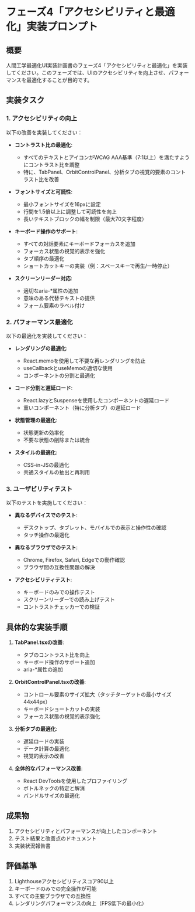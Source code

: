 # フェーズ4「アクセシビリティと最適化」実装プロンプト

## 概要
人間工学最適化UI実装計画書のフェーズ4「アクセシビリティと最適化」を実装してください。このフェーズでは、UIのアクセシビリティを向上させ、パフォーマンスを最適化することが目的です。

## 実装タスク

### 1. アクセシビリティの向上
以下の改善を実装してください：

- **コントラスト比の最適化**:
  - すべてのテキストとアイコンがWCAG AAA基準（7:1以上）を満たすようにコントラスト比を調整
  - 特に、TabPanel、OrbitControlPanel、分析タブの視覚的要素のコントラスト比を改善

- **フォントサイズと可読性**:
  - 最小フォントサイズを16pxに設定
  - 行間を1.5倍以上に調整して可読性を向上
  - 長いテキストブロックの幅を制限（最大70文字程度）

- **キーボード操作のサポート**:
  - すべての対話要素にキーボードフォーカスを追加
  - フォーカス状態の視覚的表示を強化
  - タブ順序の最適化
  - ショートカットキーの実装（例：スペースキーで再生/一時停止）

- **スクリーンリーダー対応**:
  - 適切なaria-*属性の追加
  - 意味のある代替テキストの提供
  - フォーム要素のラベル付け

### 2. パフォーマンス最適化
以下の最適化を実装してください：

- **レンダリングの最適化**:
  - React.memoを使用して不要な再レンダリングを防止
  - useCallbackとuseMemoの適切な使用
  - コンポーネントの分割と最適化

- **コード分割と遅延ロード**:
  - React.lazyとSuspenseを使用したコンポーネントの遅延ロード
  - 重いコンポーネント（特に分析タブ）の遅延ロード

- **状態管理の最適化**:
  - 状態更新の効率化
  - 不要な状態の削除または統合

- **スタイルの最適化**:
  - CSS-in-JSの最適化
  - 共通スタイルの抽出と再利用

### 3. ユーザビリティテスト
以下のテストを実施してください：

- **異なるデバイスでのテスト**:
  - デスクトップ、タブレット、モバイルでの表示と操作性の確認
  - タッチ操作の最適化

- **異なるブラウザでのテスト**:
  - Chrome, Firefox, Safari, Edgeでの動作確認
  - ブラウザ間の互換性問題の解決

- **アクセシビリティテスト**:
  - キーボードのみでの操作テスト
  - スクリーンリーダーでの読み上げテスト
  - コントラストチェッカーでの検証

## 具体的な実装手順

1. **TabPanel.tsxの改善**:
   - タブのコントラスト比を向上
   - キーボード操作のサポート追加
   - aria-*属性の追加

2. **OrbitControlPanel.tsxの改善**:
   - コントロール要素のサイズ拡大（タッチターゲットの最小サイズ44x44px）
   - キーボードショートカットの実装
   - フォーカス状態の視覚的表示強化

3. **分析タブの最適化**:
   - 遅延ロードの実装
   - データ計算の最適化
   - 視覚的表示の改善

4. **全体的なパフォーマンス改善**:
   - React DevToolsを使用したプロファイリング
   - ボトルネックの特定と解消
   - バンドルサイズの最適化

## 成果物

1. アクセシビリティとパフォーマンスが向上したコンポーネント
2. テスト結果と改善点のドキュメント
3. 実装状況報告書

## 評価基準

1. Lighthouseアクセシビリティスコア90以上
2. キーボードのみでの完全操作が可能
3. すべての主要ブラウザでの互換性
4. レンダリングパフォーマンスの向上（FPS低下の最小化）
